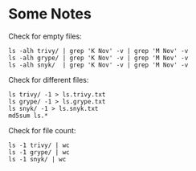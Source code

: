 # Some Notes

Check for empty files:

```
ls -alh trivy/ | grep 'K Nov' -v | grep 'M Nov' -v
ls -alh grype/ | grep 'K Nov' -v | grep 'M Nov' -v
ls -alh snyk/  | grep 'K Nov' -v | grep 'M Nov' -v
```

Check for different files:

```
ls trivy/ -1 > ls.trivy.txt
ls grype/ -1 > ls.grype.txt
ls snyk/ -1 > ls.snyk.txt
md5sum ls.*
```

Check for file count:

```
ls -1 trivy/ | wc
ls -1 grype/ | wc
ls -1 snyk/ | wc
```
